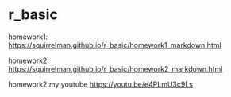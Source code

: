 # r_basic
homework1:
https://squirrelman.github.io/r_basic/homework1_markdown.html

homework2:
https://squirrelman.github.io/r_basic/homework2_markdown.html

homework2:my youtube
https://youtu.be/e4PLmU3c9Ls
